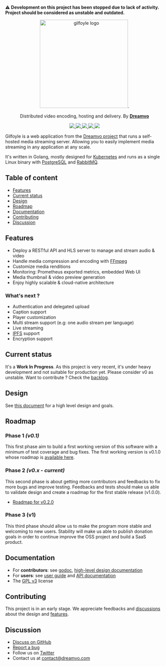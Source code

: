 ⚠️ **Development on this project has been stopped due to lack of activity. Project should be considered as unstable and outdated.**

<p align="center">
  <img width="280" src="./website/static/logo_white_bg.png" alt="gilfoyle logo">.
</p>

<p align="center">Distributed video encoding, hosting and delivery. By <a href="https://dreamvo.com/"><strong>Dreamvo</strong></a></p>

<p align="center">
    <a href="https://pkg.go.dev/github.com/dreamvo/gilfoyle">
        <img src="https://pkg.go.dev/badge/github.com/dreamvo/gilfoyle.svg"/>
    </a>
    <a href="https://github.com/dreamvo/gilfoyle/actions">
        <img src="https://img.shields.io/endpoint.svg?url=https://actions-badge.atrox.dev/dreamvo/gilfoyle/badge?ref=master"/>
    </a>
    <a href="https://goreportcard.com/report/github.com/dreamvo/gilfoyle">
        <img src="https://goreportcard.com/badge/github.com/dreamvo/gilfoyle"/>
    </a>
    <a href="https://coveralls.io/github/dreamvo/gilfoyle?branch=master">
        <img src="https://coveralls.io/repos/github/dreamvo/gilfoyle/badge.svg?branch=master"/>
    </a>
    <a href="https://github.com/dreamvo/gilfoyle/releases">
        <img src="https://img.shields.io/github/release/dreamvo/gilfoyle.svg"/>
    </a>
</p>

Gilfoyle is a web application from the [Dreamvo project](https://dreamvo.com) that runs a self-hosted media streaming server. Allowing you to easily implement media streaming in any application at any scale.

It's written in Golang, mostly designed for [Kubernetes](http://kubernetes.io/) and runs as a single Linux binary with [PostgreSQL](https://www.postgresql.org/) and [RabbitMQ](https://www.rabbitmq.com/).

## Table of content

- [Features](#features)
- [Current status](#current-status)
- [Design](#design)
- [Roadmap](#roadmap)
- [Documentation](#documentation)
- [Contributing](#contributing)
- [Discussion](#discussion)

## Features

- Deploy a RESTful API and HLS server to manage and stream audio & video
- Handle media compression and encoding with [FFmpeg](https://ffmpeg.org/)
- Customize media renditions
- Monitoring: Prometheus exported metrics, embedded Web UI
- Media thumbnail & video preview generation
- Enjoy highly scalable & cloud-native architecture

### What's next ?

- Authentication and delegated upload
- Caption support
- Player customization
- Multi stream support (e.g: one audio stream per language)
- Live streaming
- [IPFS](https://ipfs.io/) support
- Encryption support

## Current status

It's a **Work In Progress**. As this project is very recent, it's under heavy development and not suitable for production yet. Please consider v0 as unstable. Want to contribute ? Check the [backlog](https://github.com/dreamvo/gilfoyle/projects/1).

## Design

See [this document](DESIGN.md) for a high level design and goals.

## Roadmap

### Phase 1 *(v0.1)*

This first phase aim to build a first working version of this software with a minimum of test coverage and bug fixes. The first working version is v0.1.0 whose roadmap is [available here](https://github.com/dreamvo/gilfoyle/issues/40).

### Phase 2 *(v0.x - current)*

This second phase is about getting more contributors and feedbacks to fix more bugs and improve testing. Feedbacks and tests should make us able to validate design and create a roadmap for the first stable release (v1.0.0).

- [Roadmap for v0.2.0](https://github.com/dreamvo/gilfoyle/issues/101)

### Phase 3 (v1)

This third phase should allow us to make the program more stable and welcoming to new users. Stability will make us able to publish donation goals in order to continue improve the OSS project and build a SaaS product.

## Documentation

- For **contributors**: see [godoc](https://pkg.go.dev/github.com/dreamvo/gilfoyle), [high-level design documentation](DESIGN.md)
- For **users**: see [user guide](https://gilfoyle.dreamvo.com/) and [API documentation](https://petstore.swagger.io/?url=https://raw.githubusercontent.com/dreamvo/gilfoyle/master/api/docs/swagger.json)
- The [GPL v3](LICENSE) license

## Contributing

This project is in an early stage. We appreciate feedbacks and [discussions](#discussion) about the design and [features](#features).

## Discussion

- [Discuss on GitHub](https://github.com/dreamvo/gilfoyle/discussions)
- [Report a bug](https://github.com/dreamvo/gilfoyle/issues/new)
- Follow us on [Twitter](https://twitter.com/dreamvoapp)
- Contact us at [contact@dreamvo.com](mailto:contact@dreamvo.com)
